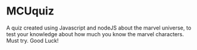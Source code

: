 # MCUquiz
A quiz created using Javascript and nodeJS about the marvel universe, to test your knowledge about how much you know the marvel characters. Must try. Good Luck!
